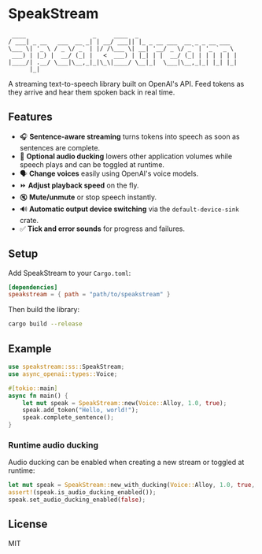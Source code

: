 # SpeakStream

```
 ____                   _     ____  _
/ ___| _ __   ___  __ _| | __/ ___|| |_ _ __ ___  __ _ _ __ ___
\___ \| '_ \ / _ \/ _` | |/ /\___ \| __| '__/ _ \/ _` | '_ ` _ \
 ___) | |_) |  __/ (_| |   <  ___) | |_| | |  __/ (_| | | | | | |
|____/| .__/ \___|\__,_|_|\_\|____/ \__|_|  \___|\__,_|_| |_| |_|
      |_|
```

A streaming text-to-speech library built on OpenAI's API. Feed tokens as they arrive and hear them spoken back in real time.

## Features

- 🎧 **Sentence-aware streaming** turns tokens into speech as soon as sentences are complete.
- 🦢 **Optional audio ducking** lowers other application volumes while speech plays and can be toggled at runtime.
- 🗣️ **Change voices** easily using OpenAI's voice models.
- ⏩ **Adjust playback speed** on the fly.
- 🔇 **Mute/unmute** or stop speech instantly.
- 🔊 **Automatic output device switching** via the `default-device-sink` crate.
- ✅ **Tick and error sounds** for progress and failures.

## Setup

Add SpeakStream to your `Cargo.toml`:

```toml
[dependencies]
speakstream = { path = "path/to/speakstream" }
```

Then build the library:

```bash
cargo build --release
```

## Example

```rust
use speakstream::ss::SpeakStream;
use async_openai::types::Voice;

#[tokio::main]
async fn main() {
    let mut speak = SpeakStream::new(Voice::Alloy, 1.0, true);
    speak.add_token("Hello, world!");
    speak.complete_sentence();
}
```

### Runtime audio ducking

Audio ducking can be enabled when creating a new stream or toggled at runtime:

```rust
let mut speak = SpeakStream::new_with_ducking(Voice::Alloy, 1.0, true, true);
assert!(speak.is_audio_ducking_enabled());
speak.set_audio_ducking_enabled(false);
```

## License

MIT
